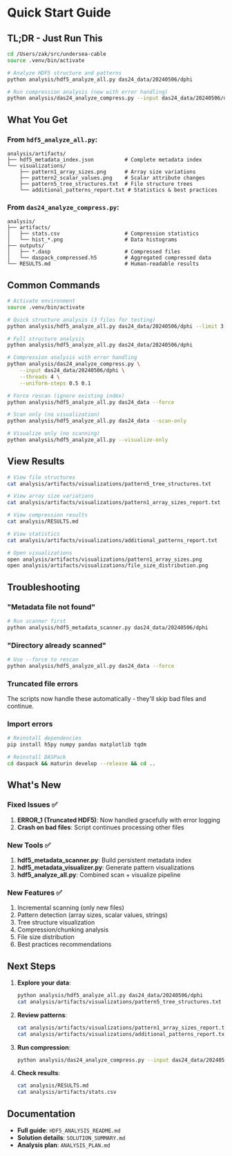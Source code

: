 # Quick Start Guide

## TL;DR - Just Run This

```bash
cd /Users/zak/src/undersea-cable
source .venv/bin/activate

# Analyze HDF5 structure and patterns
python analysis/hdf5_analyze_all.py das24_data/20240506/dphi

# Run compression analysis (now with error handling)
python analysis/das24_analyze_compress.py --input das24_data/20240506/dphi --threads 4
```

## What You Get

### From `hdf5_analyze_all.py`:

```
analysis/artifacts/
├── hdf5_metadata_index.json          # Complete metadata index
└── visualizations/
    ├── pattern1_array_sizes.png      # Array size variations
    ├── pattern2_scalar_values.png    # Scalar attribute changes
    ├── pattern5_tree_structures.txt  # File structure trees
    └── additional_patterns_report.txt # Statistics & best practices
```

### From `das24_analyze_compress.py`:

```
analysis/
├── artifacts/
│   ├── stats.csv                     # Compression statistics
│   └── hist_*.png                    # Data histograms
├── outputs/
│   ├── *.dasp                        # Compressed files
│   └── daspack_compressed.h5         # Aggregated compressed data
└── RESULTS.md                        # Human-readable results
```

## Common Commands

```bash
# Activate environment
source .venv/bin/activate

# Quick structure analysis (3 files for testing)
python analysis/hdf5_analyze_all.py das24_data/20240506/dphi --limit 3

# Full structure analysis
python analysis/hdf5_analyze_all.py das24_data/20240506/dphi

# Compression analysis with error handling
python analysis/das24_analyze_compress.py \
    --input das24_data/20240506/dphi \
    --threads 4 \
    --uniform-steps 0.5 0.1

# Force rescan (ignore existing index)
python analysis/hdf5_analyze_all.py das24_data --force

# Scan only (no visualization)
python analysis/hdf5_analyze_all.py das24_data --scan-only

# Visualize only (no scanning)
python analysis/hdf5_analyze_all.py --visualize-only
```

## View Results

```bash
# View file structures
cat analysis/artifacts/visualizations/pattern5_tree_structures.txt

# View array size variations
cat analysis/artifacts/visualizations/pattern1_array_sizes_report.txt

# View compression results
cat analysis/RESULTS.md

# View statistics
cat analysis/artifacts/visualizations/additional_patterns_report.txt

# Open visualizations
open analysis/artifacts/visualizations/pattern1_array_sizes.png
open analysis/artifacts/visualizations/file_size_distribution.png
```

## Troubleshooting

### "Metadata file not found"

```bash
# Run scanner first
python analysis/hdf5_metadata_scanner.py das24_data/20240506/dphi
```

### "Directory already scanned"

```bash
# Use --force to rescan
python analysis/hdf5_analyze_all.py das24_data --force
```

### Truncated file errors

The scripts now handle these automatically - they'll skip bad files and continue.

### Import errors

```bash
# Reinstall dependencies
pip install h5py numpy pandas matplotlib tqdm

# Reinstall DASPack
cd daspack && maturin develop --release && cd ..
```

## What's New

### Fixed Issues ✅

1. **ERROR_1 (Truncated HDF5)**: Now handled gracefully with error logging
2. **Crash on bad files**: Script continues processing other files

### New Tools ✅

1. **hdf5_metadata_scanner.py**: Build persistent metadata index
2. **hdf5_metadata_visualizer.py**: Generate pattern visualizations
3. **hdf5_analyze_all.py**: Combined scan + visualize pipeline

### New Features ✅

1. Incremental scanning (only new files)
2. Pattern detection (array sizes, scalar values, strings)
3. Tree structure visualization
4. Compression/chunking analysis
5. File size distribution
6. Best practices recommendations

## Next Steps

1. **Explore your data**:

   ```bash
   python analysis/hdf5_analyze_all.py das24_data/20240506/dphi
   cat analysis/artifacts/visualizations/pattern5_tree_structures.txt
   ```

2. **Review patterns**:

   ```bash
   cat analysis/artifacts/visualizations/pattern1_array_sizes_report.txt
   cat analysis/artifacts/visualizations/additional_patterns_report.txt
   ```

3. **Run compression**:

   ```bash
   python analysis/das24_analyze_compress.py --input das24_data/20240506/dphi --threads 4
   ```

4. **Check results**:
   ```bash
   cat analysis/RESULTS.md
   cat analysis/artifacts/stats.csv
   ```

## Documentation

- **Full guide**: `HDF5_ANALYSIS_README.md`
- **Solution details**: `SOLUTION_SUMMARY.md`
- **Analysis plan**: `ANALYSIS_PLAN.md`
